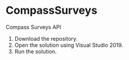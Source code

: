 # CompassSurveys
Compass Surveys API
1. Download the repository.
2. Open the solution using Visual Studio 2019.
3. Run the solution.
